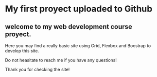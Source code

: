 # My first proyect uploaded to Github

## welcome to my web development course proyect.

Here you may find a really basic site using Grid, Flexbox and Boostrap to develop this site. 

Do not heasitate to reach me if you have any questions!

Thank you for checking the site!